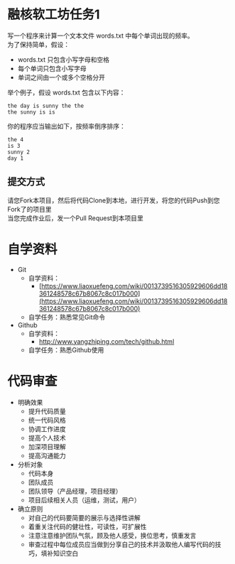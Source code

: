 ﻿# 融核软工坊任务1

写一个程序来计算一个文本文件 words.txt 中每个单词出现的频率。  
为了保持简单，假设：

* words.txt 只包含小写字母和空格
* 每个单词只包含小写字母
* 单词之间由一个或多个空格分开

举个例子，假设 words.txt 包含以下内容：

```
the day is sunny the the
the sunny is is
```

你的程序应当输出如下，按频率倒序排序：

```
the 4
is 3
sunny 2
day 1
```

## 提交方式

请您Fork本项目，然后将代码Clone到本地，进行开发，将您的代码Push到您Fork了的项目里  
当您完成作业后，发一个Pull Request到本项目里

# 自学资料

- Git
  - 自学资料：
    - [https://www.liaoxuefeng.com/wiki/0013739516305929606dd18361248578c67b8067c8c017b000](https://www.liaoxuefeng.com/wiki/0013739516305929606dd18361248578c67b8067c8c017b000)
  - 自学任务：熟悉常见Git命令
- Github
  - 自学资料：
    - http://www.yangzhiping.com/tech/github.html
  - 自学任务：熟悉Github使用

# 代码审查
- 明确效果
  - 提升代码质量
  - 统一代码风格
  - 协调工作进度
  - 提高个人技术
  - 加深项目理解
  - 提高沟通能力
- 分析对象
  - 代码本身
  - 团队成员
  - 团队领导（产品经理，项目经理）
  - 项目后续相关人员（运维，测试，用户）
- 确立原则
  - 对自己的代码要简要的展示与选择性讲解
  - 着重关注代码的健壮性，可读性，可扩展性
  - 注意注意维护团队气氛，顾及他人感受，换位思考，慎重发言
  - 审查过程中每位成员应当做到分享自己的技术并汲取他人编写代码的技巧，填补知识空白
